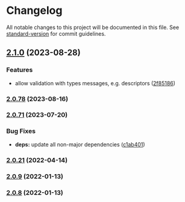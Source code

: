 # Changelog

All notable changes to this project will be documented in this file. See [standard-version](https://github.com/conventional-changelog/standard-version) for commit guidelines.

## [2.1.0](https://github.com/cstn/rocklab-validation/compare/v2.0.78...v2.1.0) (2023-08-28)


### Features

* allow validation with types messages, e.g. descriptors ([2f85186](https://github.com/cstn/rocklab-validation/commit/2f85186cd40d189e1ce5a6a063593c4eb930960d))

### [2.0.78](https://github.com/cstn/rocklab-validation/compare/v2.0.71...v2.0.78) (2023-08-16)

### [2.0.71](https://github.com/cstn/rocklab-validation/compare/v2.0.41...v2.0.71) (2023-07-20)


### Bug Fixes

* **deps:** update all non-major dependencies ([c1ab401](https://github.com/cstn/rocklab-validation/commit/c1ab401a46a2e4a295de1c9638cda004839f4e20))

### [2.0.21](https://github.com/cstn/rocklab-validation/compare/v2.0.19...v2.0.21) (2022-04-14)

### [2.0.9](https://github.com/cstn/rocklab-validation/compare/v2.0.6...v2.0.9) (2022-01-13)

### [2.0.8](https://github.com/cstn/rocklab-validation/compare/v2.0.6...v2.0.8) (2022-01-13)
